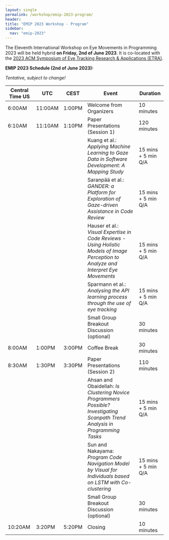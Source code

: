 ```yaml
---
layout: single
permalink: /workshop/emip-2023-program/
header:
title: "EMIP 2023 Workshop - Program"
sidebar:
  nav: "emip-2023"
---
```


The Eleventh International Workshop on Eye Movements in Programming 2023 will be held hybrid **on Friday, 2nd of June 2023**. It is co-located with the [2023 ACM Symposium of Eye Tracking Research & Applications (ETRA)](http://etra.acm.org/2023/).

**EMIP 2023 Schedule (2nd of June 2023):**

*Tentative, subject to change!*

| Central Time US | UTC | CEST | Event | Duration |
| --- | --- | --- | --- | --- |
| 6:00AM | 11:00AM | 1:00PM | Welcome from Organizers | 10 minutes |
| 6:10AM | 11:10AM | 1:10PM | Paper Presentations (Session 1) | 120 minutes |
| | | | Kuang et al.: *Applying Machine Learning to Gaze Data in Software Development: A Mapping Study* | 15 mins + 5 min Q/A |
| | | | Saranpää et al.: *GANDER: a Platform for Exploration of Gaze-driven Assistance in Code Review* | 15 mins + 5 min Q/A |
| | | | Hauser et al.: *Visual Expertise in Code Reviews - Using Holistic Models of Image Perception to Analyze and Interpret Eye Movements* | 15 mins + 5 min Q/A |
| | | | Sparmann et al.: *Analysing the API learning process through the use of eye tracking* | 15 mins + 5 min Q/A |
| | | | Small Group Breakout Discussion (optional) | 30 minutes
| 8:00AM | 1:00PM | 3:00PM | Coffee Break | 30 minutes |
| 8:30AM | 1:30PM | 3:30PM | Paper Presentations (Session 2) | 110 minutes |
| | | | Ahsan and Obaidellah: *Is Clustering Novice Programmers Possible? Investigating Scanpath Trend Analysis in Programming Tasks* | 15 mins + 5 min Q/A |
| | | | Sun and Nakayama: *Program Code Navigation Model by Visual for Individuals based on LSTM with Co-clustering* | 15 mins + 5 min Q/A |
| | | | Small Group Breakout Discussion (optional) | 30 minutes
| 10:20AM | 3:20PM | 5:20PM | Closing | 10 minutes |

